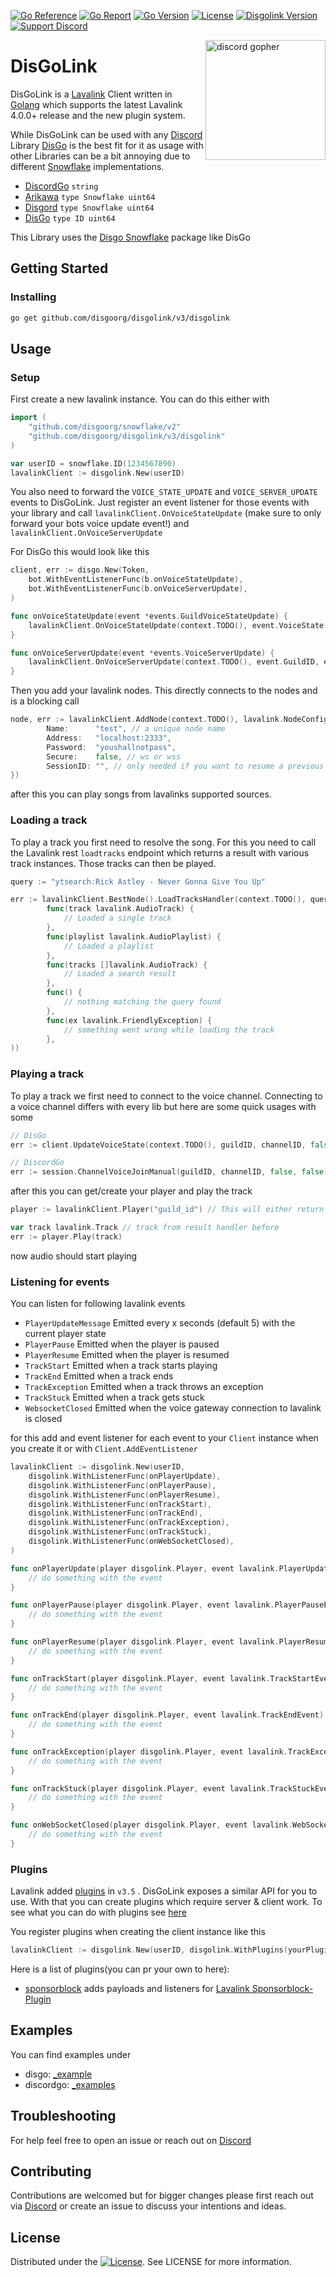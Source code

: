 [![Go Reference](https://pkg.go.dev/badge/github.com/disgoorg/disgolink.svg)](https://pkg.go.dev/github.com/disgoorg/disgolink)
[![Go Report](https://goreportcard.com/badge/github.com/disgoorg/disgolink/v3)](https://goreportcard.com/report/github.com/disgoorg/disgolink)
[![Go Version](https://img.shields.io/github/go-mod/go-version/disgoorg/disgolink?filename=go.mod)](https://golang.org/doc/devel/release.html)
[![License](https://img.shields.io/badge/License-Apache%202.0-blue.svg)](https://github.com/disgoorg/disgolink/blob/master/LICENSE)
[![Disgolink Version](https://img.shields.io/github/v/release/disgoorg/disgolink?label=release)](https://github.com/disgoorg/disgolink/releases/latest)
[![Support Discord](https://discord.com/api/guilds/817327181659111454/widget.png)](https://discord.gg/NFmvZYmZMF)

<img align="right" src="/.github/disgolink.png" width=192 alt="discord gopher">

# DisGoLink

DisGoLink is a [Lavalink](https://github.com/freyacodes/Lavalink) Client written in [Golang](https://golang.org/) which supports the latest Lavalink 4.0.0+ release and the new plugin system. 

While DisGoLink can be used with any [Discord](https://discord.com) Library [DisGo](https://github.com/disgoorg/disgo) is the best fit for it as usage with other Libraries can be a bit annoying due to different [Snowflake](https://github.com/disgoorg/snowflake) implementations.

* [DiscordGo](https://github.com/bwmarrin/discordgo) `string`
* [Arikawa](https://github.com/diamondburned/arikawa) `type Snowflake uint64`
* [Disgord](https://github.com/andersfylling/disgord) `type Snowflake uint64`
* [DisGo](https://github.com/disgoorg/disgo) `type ID uint64`

This Library uses the [Disgo Snowflake](https://github.com/disgoorg/snowflake) package like DisGo

## Getting Started

### Installing

```sh
go get github.com/disgoorg/disgolink/v3/disgolink
```

## Usage

### Setup

First create a new lavalink instance. You can do this either with

```go
import (
	"github.com/disgoorg/snowflake/v2"
	"github.com/disgoorg/disgolink/v3/disgolink"
)

var userID = snowflake.ID(1234567890)
lavalinkClient := disgolink.New(userID)
```

You also need to forward the `VOICE_STATE_UPDATE` and `VOICE_SERVER_UPDATE` events to DisGoLink.
Just register an event listener for those events with your library and call `lavalinkClient.OnVoiceStateUpdate` (make sure to only forward your bots voice update event!) and `lavalinkClient.OnVoiceServerUpdate`


For DisGo this would look like this
```go
client, err := disgo.New(Token,
    bot.WithEventListenerFunc(b.onVoiceStateUpdate),
    bot.WithEventListenerFunc(b.onVoiceServerUpdate),
)

func onVoiceStateUpdate(event *events.GuildVoiceStateUpdate) {
    lavalinkClient.OnVoiceStateUpdate(context.TODO(), event.VoiceState.GuildID, event.VoiceState.ChannelID, event.VoiceState.SessionID)
}

func onVoiceServerUpdate(event *events.VoiceServerUpdate) {
    lavalinkClient.OnVoiceServerUpdate(context.TODO(), event.GuildID, event.Token, *event.Endpoint)
}
```

Then you add your lavalink nodes. This directly connects to the nodes and is a blocking call
```go
node, err := lavalinkClient.AddNode(context.TODO(), lavalink.NodeConfig{
		Name:      "test", // a unique node name
		Address:   "localhost:2333",
		Password:  "youshallnotpass",
		Secure:    false, // ws or wss
		SessionID: "", // only needed if you want to resume a previous lavalink session
})
```

after this you can play songs from lavalinks supported sources.

### Loading a track

To play a track you first need to resolve the song. For this you need to call the Lavalink rest `loadtracks` endpoint which returns a result with various track instances. Those tracks can then be played.
```go
query := "ytsearch:Rick Astley - Never Gonna Give You Up"

err := lavalinkClient.BestNode().LoadTracksHandler(context.TODO(), query, lavalink.NewResultHandler(
		func(track lavalink.AudioTrack) {
			// Loaded a single track
		},
		func(playlist lavalink.AudioPlaylist) {
			// Loaded a playlist
		},
		func(tracks []lavalink.AudioTrack) {
			// Loaded a search result
		},
		func() {
			// nothing matching the query found
		},
		func(ex lavalink.FriendlyException) {
			// something went wrong while loading the track
		},
))
```

### Playing a track

To play a track we first need to connect to the voice channel.
Connecting to a voice channel differs with every lib but here are some quick usages with some
```go
// DisGo
err := client.UpdateVoiceState(context.TODO(), guildID, channelID, false, false)

// DiscordGo
err := session.ChannelVoiceJoinManual(guildID, channelID, false, false)
```

after this you can get/create your player and play the track
```go
player := lavalinkClient.Player("guild_id") // This will either return an existing or new player

var track lavalink.Track // track from result handler before
err := player.Play(track)
```
now audio should start playing

### Listening for events

You can listen for following lavalink events
* `PlayerUpdateMessage` Emitted every x seconds (default 5) with the current player state
* `PlayerPause` Emitted when the player is paused
* `PlayerResume` Emitted when the player is resumed
* `TrackStart` Emitted when a track starts playing
* `TrackEnd` Emitted when a track ends
* `TrackException` Emitted when a track throws an exception
* `TrackStuck` Emitted when a track gets stuck
* `WebsocketClosed` Emitted when the voice gateway connection to lavalink is closed

for this add and event listener for each event to your `Client` instance when you create it or with `Client.AddEventListener`
```go
lavalinkClient := disgolink.New(userID,
    disgolink.WithListenerFunc(onPlayerUpdate),
    disgolink.WithListenerFunc(onPlayerPause),
	disgolink.WithListenerFunc(onPlayerResume),
	disgolink.WithListenerFunc(onTrackStart),
	disgolink.WithListenerFunc(onTrackEnd),
	disgolink.WithListenerFunc(onTrackException),
	disgolink.WithListenerFunc(onTrackStuck),
	disgolink.WithListenerFunc(onWebSocketClosed),
)

func onPlayerUpdate(player disgolink.Player, event lavalink.PlayerUpdateMessage) {
    // do something with the event
}

func onPlayerPause(player disgolink.Player, event lavalink.PlayerPauseEvent) {
    // do something with the event
}

func onPlayerResume(player disgolink.Player, event lavalink.PlayerResumeEvent) {
    // do something with the event
}

func onTrackStart(player disgolink.Player, event lavalink.TrackStartEvent) {
    // do something with the event
}

func onTrackEnd(player disgolink.Player, event lavalink.TrackEndEvent) {
    // do something with the event
}

func onTrackException(player disgolink.Player, event lavalink.TrackExceptionEvent) {
    // do something with the event
}

func onTrackStuck(player disgolink.Player, event lavalink.TrackStuckEvent) {
    // do something with the event
}

func onWebSocketClosed(player disgolink.Player, event lavalink.WebSocketClosedEvent) {
    // do something with the event
}
```

### Plugins

Lavalink added [plugins](https://github.com/freyacodes/Lavalink/blob/master/PLUGINS.md) in `v3.5` . DisGoLink exposes a similar API for you to use. With that you can create plugins which require server & client work.
To see what you can do with plugins see [here](https://github.com/disgoorg/disgolink/blob/v2/disgolink/plugin.go)

You register plugins when creating the client instance like this
```go
lavalinkClient := disgolink.New(userID, disgolink.WithPlugins(yourPlugin))
```

Here is a list of plugins(you can pr your own to here):
* [sponsorblock](https://github.com/disgoorg/sponsorblock-plugin) adds payloads and listeners for [Lavalink Sponsorblock-Plugin](https://github.com/Topis-Lavalink-Plugins/Sponsorblock-Plugin)

## Examples

You can find examples under 
* disgo: [_example](https://github.com/disgoorg/disgolink/tree/v2/_examples/disgo)
* discordgo:   [_examples](https://github.com/disgoorg/disgolink/tree/v2/_examples/discordgo)

## Troubleshooting

For help feel free to open an issue or reach out on [Discord](https://discord.gg/NFmvZYmZMF)

## Contributing

Contributions are welcomed but for bigger changes please first reach out via [Discord](https://discord.gg/NFmvZYmZMF) or create an issue to discuss your intentions and ideas.

## License

Distributed under the [![License](https://img.shields.io/badge/License-Apache%202.0-blue.svg)](https://github.com/disgoorg/disgolink/blob/master/LICENSE). See LICENSE for more information.
